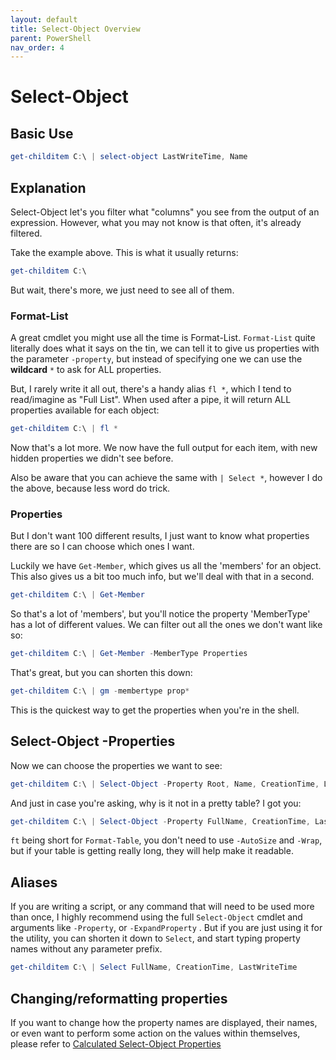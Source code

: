 ```yaml
---
layout: default
title: Select-Object Overview
parent: PowerShell
nav_order: 4
---
```

# Select-Object

## Basic Use

```powershell
get-childitem C:\ | select-object LastWriteTime, Name
```

## Explanation
Select-Object let's you filter what "columns" you see from the output of an expression. However, what you may not know is that often, it's already filtered.

Take the example above. This is what it usually returns:

```powershell
get-childitem C:\
```

But wait, there's more, we just need to see all of them.

### Format-List
A great cmdlet you might use all the time is Format-List.  `Format-List` quite literally does what it says on the tin, we can tell it to give us properties with the parameter `-property`, but instead of specifying one we can use the **wildcard** `*` to ask for ALL properties.

But, I rarely write it all out, there's a handy alias `fl *`, which I tend to read/imagine as "Full List". When used after a pipe, it will return ALL properties available for each object:

```powershell
get-childitem C:\ | fl *
```

Now that's a lot more. We now have the full output for each item, with new hidden properties we didn't see before.

Also be aware that you can achieve the same with `| Select *`, however I do the above, because less word do trick.

### Properties
But I don't want 100 different results, I just want to know what properties there are so I can choose which ones I want.

Luckily we have `Get-Member`, which gives us all the 'members' for an object. This also gives us a bit too much info, but we'll deal with that in a second.

```powershell
get-childitem C:\ | Get-Member
```

So that's a lot of 'members', but you'll notice the property 'MemberType' has a lot of different values. We can filter out all the ones we don't want like so:

```powershell
get-childitem C:\ | Get-Member -MemberType Properties
```

That's great, but you can shorten this down:

```powershell
get-childitem C:\ | gm -membertype prop*
```

This is the quickest way to get the properties when you're in the shell.

## Select-Object -Properties
Now we can choose the properties we want to see:

```powershell
get-childitem C:\ | Select-Object -Property Root, Name, CreationTime, LastWriteTime, Exists, Mode
```

And just in case you're asking, why is it not in a pretty table? I got you:

```powershell
get-childitem C:\ | Select-Object -Property FullName, CreationTime, LastWriteTime, Exists, Mode | ft -AutoSize -Wrap
```

`ft` being short for `Format-Table`, you don't need to use `-AutoSize` and `-Wrap`, but if your table is getting really long, they will help make it readable.

## Aliases
If you are writing a script, or any command that will need to be used more than once, I highly recommend using the full `Select-Object` cmdlet and arguments like `-Property`, or `-ExpandProperty` . But if you are just using it for the utility, you can shorten it down to `Select`, and start typing property names without any parameter prefix.

```powershell
get-childitem C:\ | Select FullName, CreationTime, LastWriteTime
```

## Changing/reformatting properties
If you want to change how the property names are displayed, their names, or even want to perform some action on the values within themselves, please refer to [Calculated Select-Object Properties]


[Calculated Select-Object Properties]: https://kasmichta.github.io/hjkl/docs/PowerShell/calculated-select.html
